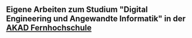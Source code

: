 ## Eigene Arbeiten zum Studium "Digital Engineering und Angewandte Informatik" in der <a href="https://www.akad.de/">AKAD Fernhochschule</a>